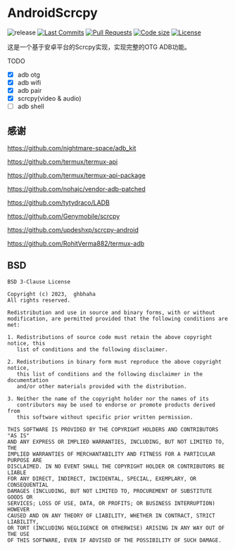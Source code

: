 # AndroidScrcpy

![release](https://img.shields.io/github/v/release/ghbhaha/android_scrcpy)
[![Last Commits](https://img.shields.io/github/last-commit/ghbhaha/android_scrcpy?logo=git&logoColor=white)](https://github.com/ghbhaha/android_scrcpy/commits/master)
[![Pull Requests](https://img.shields.io/github/issues-pr/ghbhaha/android_scrcpy?logo=github&logoColor=white)](https://github.com/ghbhaha/android_scrcpy/pulls)
[![Code size](https://img.shields.io/github/languages/code-size/ghbhaha/android_scrcpy?logo=github&logoColor=white)](https://github.com/ghbhaha/android_scrcpy)
[![License](https://img.shields.io/github/license/ghbhaha/android_scrcpy?logo=open-source-initiative&logoColor=green)](https://github.com/ghbhaha/android_scrcpy/blob/master/LICENSE)

这是一个基于安卓平台的Scrcpy实现，实现完整的OTG ADB功能。

TODO
- [x] adb otg
- [x] adb wifi
- [x] adb pair
- [x] scrcpy(video & audio)
- [ ] adb shell

## 感谢

https://github.com/nightmare-space/adb_kit

https://github.com/termux/termux-api

https://github.com/termux/termux-api-package

https://github.com/nohajc/vendor-adb-patched

https://github.com/tytydraco/LADB

https://github.com/Genymobile/scrcpy

https://github.com/updeshxp/scrcpy-android

https://github.com/RohitVerma882/termux-adb

## BSD

```
BSD 3-Clause License

Copyright (c) 2023,  ghbhaha
All rights reserved.

Redistribution and use in source and binary forms, with or without
modification, are permitted provided that the following conditions are met:

1. Redistributions of source code must retain the above copyright notice, this
   list of conditions and the following disclaimer.

2. Redistributions in binary form must reproduce the above copyright notice,
   this list of conditions and the following disclaimer in the documentation
   and/or other materials provided with the distribution.

3. Neither the name of the copyright holder nor the names of its
   contributors may be used to endorse or promote products derived from
   this software without specific prior written permission.

THIS SOFTWARE IS PROVIDED BY THE COPYRIGHT HOLDERS AND CONTRIBUTORS "AS IS"
AND ANY EXPRESS OR IMPLIED WARRANTIES, INCLUDING, BUT NOT LIMITED TO, THE
IMPLIED WARRANTIES OF MERCHANTABILITY AND FITNESS FOR A PARTICULAR PURPOSE ARE
DISCLAIMED. IN NO EVENT SHALL THE COPYRIGHT HOLDER OR CONTRIBUTORS BE LIABLE
FOR ANY DIRECT, INDIRECT, INCIDENTAL, SPECIAL, EXEMPLARY, OR CONSEQUENTIAL
DAMAGES (INCLUDING, BUT NOT LIMITED TO, PROCUREMENT OF SUBSTITUTE GOODS OR
SERVICES; LOSS OF USE, DATA, OR PROFITS; OR BUSINESS INTERRUPTION) HOWEVER
CAUSED AND ON ANY THEORY OF LIABILITY, WHETHER IN CONTRACT, STRICT LIABILITY,
OR TORT (INCLUDING NEGLIGENCE OR OTHERWISE) ARISING IN ANY WAY OUT OF THE USE
OF THIS SOFTWARE, EVEN IF ADVISED OF THE POSSIBILITY OF SUCH DAMAGE.

```